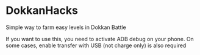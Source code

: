 # DokkanHacks
Simple way to farm easy levels in Dokkan Battle

If you want to use this, you need to activate ADB debug on your phone. On some cases, enable transfer with USB (not charge only) is also required
